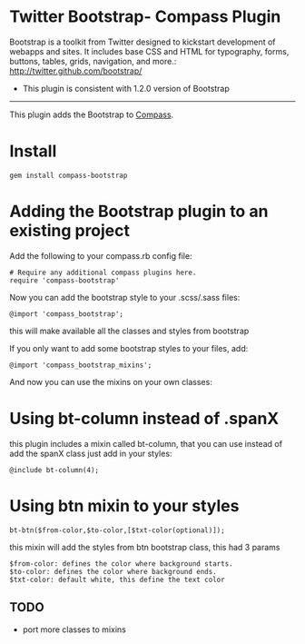Twitter Bootstrap- Compass Plugin
================================

Bootstrap is a toolkit from Twitter designed to kickstart development of webapps and sites.
It includes base CSS and HTML for typography, forms, buttons, tables, grids, navigation, and more.: <http://twitter.github.com/bootstrap/>

* This plugin is consistent with 1.2.0 version of Bootstrap  
------------------------------------------------------------

This plugin adds the Bootstrap to [Compass](http://compass-style.org/).

Install
=======

    gem install compass-bootstrap



Adding the Bootstrap plugin to an existing project
============================================

Add the following to your compass.rb config file:

    # Require any additional compass plugins here.
    require 'compass-bootstrap'
    
Now you can add the bootstrap style to your .scss/.sass files:

    @import 'compass_bootstrap';
    
this will make available all the classes and styles from bootstrap 

If you only want to add some bootstrap styles to your files, add:

    @import 'compass_bootstrap_mixins';

And now you can use the mixins on your own classes:

Using bt-column instead of .spanX
============================

this plugin includes a mixin called bt-column, that you can use instead of add the spanX class just add in your styles:
   
    @include bt-column(4);

Using btn mixin to your styles
==============================

    bt-btn($from-color,$to-color,[$txt-color(optional)]);
   
this mixin will add the styles from btn bootstrap class, this had 3 params

    $from-color: defines the color where background starts.
    $to-color: defines the color where background ends.
    $txt-color: default white, this define the text color

## TODO

* port more classes to mixins

